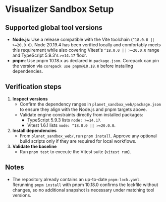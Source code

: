 # Visualizer Sandbox Setup

## Supported global tool versions
- **Node.js**: Use a release compatible with the Vite toolchain (`^18.0.0 || >=20.0.0`). Node 20.19.4 has been verified locally and comfortably meets this requirement while also covering Vitest's `^18.0.0 || >=20.0.0` range and TypeScript 5.9.3's `>=14.17` floor.
- **pnpm**: Use pnpm 10.18.x as declared in `package.json`. Corepack can pin the version via `corepack use pnpm@10.18.0` before installing dependencies.

## Verification steps
1. **Inspect versions**
   - Confirm the dependency ranges in `planet_sandbox_web/package.json` to ensure they align with the Node.js and pnpm targets above.
   - Validate engine constraints directly from installed packages:
     - TypeScript 5.9.3 lists `node: >=14.17`.
     - Vitest 1.6.1 lists `node: ^18.0.0 || >=20.0.0`.
2. **Install dependencies**
   - From `planet_sandbox_web/`, run `pnpm install`. Approve any optional build scripts only if they are required for local workflows.
3. **Validate the baseline**
   - Run `pnpm test` to execute the Vitest suite (`vitest run`).

## Notes
- The repository already contains an up-to-date `pnpm-lock.yaml`. Rerunning `pnpm install` with pnpm 10.18.0 confirms the lockfile without changes, so no additional snapshot is necessary under matching tool versions.
